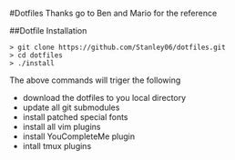 #Dotfiles
Thanks go to Ben and Mario for the reference

##Dotfile Installation

```
> git clone https://github.com/Stanley06/dotfiles.git
> cd dotfiles
> ./install
```

The above commands will triger the following
* download the dotfiles to you local directory
* update all git submodules
* install patched special fonts
* install all vim plugins
* install YouCompleteMe plugin
* intall tmux plugins
